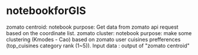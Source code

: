 # notebookforGIS
zomato centroid: notebook purpose: Get data from zomato api request based on the coordinate list.
zomato cluster: notebook purpose: make some clustering (Kmodes - Cao) based on zomato user cuisines prefferences (top_cuisines category rank (1~5)). Input data : output of "zomato centroid"
